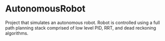 # AutonomousRobot
Project that simulates an autonomous robot. Robot is controlled using a full path planning stack comprised of low level PID, RRT, and dead reckoning algorithms.
